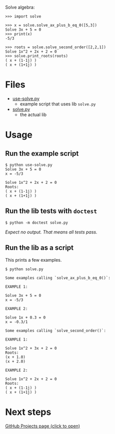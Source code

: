 Solve algebra:

```python-repl
>>> import solve

>>> x = solve.solve_ax_plus_b_eq_0([5,3])
Solve 3x + 5 = 0
>>> print(x)
-5/3

>>> roots = solve.solve_second_order([2,2,1])
Solve 1x^2 + 2x + 2 = 0
>>> solve.print_roots(roots)
( x + (1-1j) )
( x + (1+1j) )
```

# Files

- [use-solve.py](use-solve.py)
    - example script that uses lib `solve.py`
- [solve.py](solve.py)
    - the actual lib

# Usage

## Run the example script

```run-example-script
$ python use-solve.py 
Solve 3x + 5 = 0
x = -5/3

Solve 1x^2 + 2x + 2 = 0
Roots:
( x + (1-1j) )
( x + (1+1j) )
```

## Run the lib tests with `doctest`

```run-lib-doctests
$ python -m doctest solve.py
```

*Expect no output. That means all tests pass.*

## Run the lib as a script

This prints a few examples.

```run-solve-as-py-script
$ python solve.py 

Some examples calling `solve_ax_plus_b_eq_0()`:

EXAMPLE 1:

Solve 3x + 5 = 0
x = -5/3

EXAMPLE 2:

Solve 1x + 0.3 = 0
x = -0.3/1

Some examples calling `solve_second_order()`:

EXAMPLE 1:

Solve 1x^2 + 3x + 2 = 0
Roots:
(x + 1.0)
(x + 2.0)

EXAMPLE 2:

Solve 1x^2 + 2x + 2 = 0
Roots:
( x + (1-1j) )
( x + (1+1j) )
```

# Next steps

[GitHub Projects page (click to open)](https://github.com/sustainablelab/py-algebra/projects/1)

